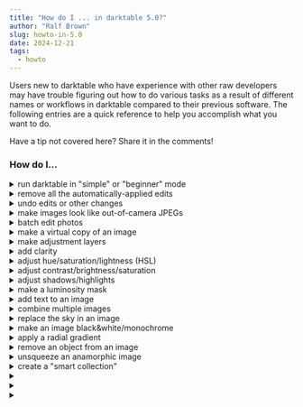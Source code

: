 ```yaml
---
title: "How do I ... in darktable 5.0?"
author: "Ralf Brown"
slug: howto-in-5.0
date: 2024-12-21
tags:
  - howto
---
```


Users new to darktable who have experience with other raw developers
may have trouble figuring out how to do various tasks as a result of
different names or workflows in darktable compared to their previous
software.  The following entries are a quick reference to help you
accomplish what you want to do.

Have a tip not covered here?  Share it in the comments!

### How do I...

<details><summary>run darktable in "simple" or "beginner" mode</summary>

The large number of processing modules and many different ways of
accomplishing the same goal often leaves first-time users feeling
overwhelmed.  You can manage this feeling by *not* trying to use every
single option right from the beginning, but focusing on a few key
controls and slowly learning the rest as you discover that you need
them.

The [_Quick Access Panel_](https://darktable-org.github.io/dtdocs/en/darkroom/organization/quick-access-panel.md)
contains the most-used sliders and controls other than cropping, so a
suggested strategy to ease yourself into darktable is to limit
yourself to the QAP and the cropping module while editing until you
feel comfortable with them, then gradually explore other modules
(many of which are rather specialized) and additional controls from
the modules on the QAP which are not displayed in the panel.

</details>

<details><summary>remove all the automatically-applied edits</summary>

Most of the automatically-applied edits you see in the
[_darkroom_](https://darktable-org.github.io/dtdocs/en/darkroom.md) view when opening an image are required
to display your raw file _at all_.  Other software applies equivalent
edits, but doesn't tell you about it.

Operations shown with a dot-inside-a-circle can not be turned off,
because without them there is no image (a raw file is just a pile of
sensor readings).

Others which show with the usual power-button icon can be turned off,
but are needed to have a _useful_ image display.  Automatic addition
of the _color calibration_ and _filmic rgb_ or _sigmoid_ modules can
be disabled by adjusting the auto-applied workflow defaults in the
[_processing_](https://darktable-org.github.io/dtdocs/en/preferences-settings/processing.md) tab of the
_global preferences_ dialog.

</details>

<details><summary>undo edits or other changes</summary>

Most actions done in [lightable view](https://darktable-org.github.io/dtdocs/en/lighttable/undo-redo.md) can
be reversed with the standard Ctrl-Z shortcut key and reapplied with
Ctrl-Y.

In darkroom view, you can either use
[Ctrl-Z](https://darktable-org.github.io/dtdocs/en/darkroom/pixelpipe/undo-redo.md) to undo actions one step
at a time, or you can click on an item in the
[_history stack_](https://darktable-org.github.io/dtdocs/en/module-reference/utility-modules/darkroom/history-stack.md)
module to reset the edit state to what it was when that item was added to
the stack.  You can freely jump between different positions in the
history as long as you do not change settings in any of the
[processing modules](https://darktable-org.github.io/dtdocs/en/module-reference/processing-modules/_index.md).

</details>

<details><summary>make images look like out-of-camera JPEGs</summary>

By default, darktable displays your raw images with minimal processing -
just enough to get a displayable image (for unedited images, the
lighttable thumbnail can be the embedded preview JPEG generated by the
camera using the manufacturer's own algorithms).

As of version 5.0, darktable ships with custom styles to make images
from most supported camera models look more like the camera
manufacturer's processing.  You can apply these manually or
automatically on import.

For automatic application, install and activate the
`apply_camera_style` Lua script in the [script
installer](https://darktable-org.github.io/dtdocs/en/module-reference/utility-modules/lighttable/lua-scripts-installer.md).
You can also use this script to apply the appropriate style to a
selection of images which have already been imported.

For manual application, open the
[_styles_](https://darktable-org.github.io/dtdocs/en/../module-reference/utility-modules/lighttable/styles.md)
module and navigate to the `darktable camera styles` entry in the list
of styles.  Expand this entry to show camera manufacturers, then
expand the appropriate manufacturer to access its models.  Note that
applying a different model's style to your camera's images is unlikely
to make them look like JPEGs from the other model, but may still yield
interesting results.
</details>

<details><summary>batch edit photos</summary>

To apply the same edit to multiple photos, you can

- use a [style](https://darktable-org.github.io/dtdocs/en/module-reference/utility-modules/lighttable/styles.md)

- edit one photo and then [copy and paste](https://darktable-org.github.io/dtdocs/en/module-reference/utility-modules/lighttable/history-stack.md)
  the edits onto others

See also the [tutorial](https://darktable-org.github.io/dtdocs/en/guides-tutorials/batch-editing.md).

</details>

<details><summary>make a virtual copy of an image</summary>

darktable calls multiple developments of a single image "duplicates".  You
can create, remove, or name them using the
_duplicate manager_](https://darktable-org.github.io/dtdocs/en/module-reference/utility-modules/darkroom/duplicate-manager.md)
in [_darkroom_](https://darktable-org.github.io/dtdocs/en/darkroom/darkroom-view-layout.md) view, and you can
create duplicates by selecting one or more images in the lighttable
and clicking on the _duplicate_ button in the
[_actions on selection_](https://darktable-org.github.io/dtdocs/en/module-reference/utility-modules/lighttable/selected-image.md)
module.

</details>

<details><summary>make adjustment layers</summary>

The darktable [pixelpipe](https://darktable-org.github.io/dtdocs/en/darkroom/pixelpipe/the-pixelpipe-and-module-order.md) is effectively equivalent to a stack of
adjustment layers, and the right-hand active modules display can be
treated very much like a Layers window/pane in pixel editors.  You
start with a base image at the bottom, and then each successive module
takes its input from below, makes some modification (if enabled), and
passes the result to the module above it - just like in a Layers tool,
where making a particular layer invisible is just turning off its
effects.  As with adjustment layers, [reordering](https://darktable-org.github.io/dtdocs/en/module-reference/utility-modules/darkroom/module-order.md) modules will
change the overall effect of the processing.

By enabling a module, or by [duplicating](https://darktable-org.github.io/dtdocs/en/darkroom/processing-modules/multiple-instances.md) one, you have just added
an adjustment layer to your processing.  Just like layers, (almost)
any processing module in darktable can be [masked](https://darktable-org.github.io/dtdocs/en/darkroom/masking-and-blending/_index.md).

</details>

<details><summary>add clarity</summary>

What other programs call clarity is an adjustment of local contrast.
You can do this in darktable with the
[_local contrast_](https://darktable-org.github.io/dtdocs/en/module-reference/processing-modules/local-contrast.md)
module (on the [_Quick Access Panel_](https://darktable-org.github.io/dtdocs/en/darkroom/organization/quick-access-panel.md)
by default) or by starting with the "clarity" preset in the
[_contrast equalizer_](https://darktable-org.github.io/dtdocs/en/module-reference/processing-modules/contrast-equalizer.md)
module (quite strong) or one of the "local contrast" presets in the
[_diffuse and sharpen_](https://darktable-org.github.io/dtdocs/en/module-reference/processing-modules/diffuse.md)
module (generally very subtle).

</details>

<details><summary>adjust hue/saturation/lightness (HSL)</summary>

To adjust the hue, saturation, and/or lightness of pixels based on
their original colors, use the
[_color equalizer_](https://darktable-org.github.io/dtdocs/en/module-reference/processing-modules/color-equalizer.md)
module.

To adjust the hue, saturation, and/or lightness of pixels based on
their saturation or lightness, use the
[_color zones_](https://darktable-org.github.io/dtdocs/en/module-reference/processing-modules/color-zones.md)
module.

</details>

<details><summary>adjust contrast/brightness/saturation</summary>

To adjust contrast, you can use

- the contrast slider in either [_filmic rgb_](https://darktable-org.github.io/dtdocs/en/module-reference/processing-modules/filmic-rgb.md)
  (on the _look_ tab) or [_sigmoid_](https://darktable-org.github.io/dtdocs/en/module-reference/processing-modules/sigmoid.md)
  (on the [_Quick Access Panel_](https://darktable-org.github.io/dtdocs/en/darkroom/organization/quick-access-panel.md)
  by default when workflow is set to either of the "scene-referred" options in preferences).

- the contrast slider in [_color balance rgb_](https://darktable-org.github.io/dtdocs/en/module-reference/processing-modules/color-balance-rgb.md),
  adjusting the _contrast gray fulcrum_ slider on the _masks_ tab to control the center point of the contrast.

- the [_contrast equalizer_](https://darktable-org.github.io/dtdocs/en/module-reference/processing-modules/contrast-equalizer.md)
  module for more localized contrast.

- the [_local contrast_](https://darktable-org.github.io/dtdocs/en/module-reference/processing-modules/local-contrast.md)
  module for very localized contrast enhancement, also known as
  "clarity" (on the [_Quick Access Panel_](https://darktable-org.github.io/dtdocs/en/darkroom/organization/quick-access-panel.md)
  by default).

To adjust brightness, you can use

- the [_exposure_](https://darktable-org.github.io/dtdocs/en/module-reference/processing-modules/exposure.md) module for linear adjustment

- the _brilliance grading_ sliders in
  [_color balance rgb_](https://darktable-org.github.io/dtdocs/en/module-reference/processing-modules/color-balance-rgb.md)
  for perceptual brightness adjustments (the "global brilliance" slider is
  on the Quick Access Panel by default).

To adjust saturation, you can use

- the _global vibrance_, _chroma grading_, or _saturation grading_ sliders in
  [_color balance rgb_](https://darktable-org.github.io/dtdocs/en/module-reference/processing-modules/color-balance-rgb.md)
  (on the Quick Access Panel by default).

- the [_velvia_](https://darktable-org.github.io/dtdocs/en/module-reference/processing-module/velvia.md) module

</details>

<details><summary>adjust shadows/highlights</summary>

To open shadows or improve details in highlights, use the
[_tone equalizer_](https://darktable-org.github.io/dtdocs/en/module-reference/processing-modules/tone-equalizer.md).

On its _masking_ tab, click the two magic wands, and fine-tune the
mask brightness with the _mask exposure compensation_ and _mask
contrast compensation_ sliders.  Then move your mouse over areas of
the image you want to adjust and scroll to brighten or darken areas of
the image with that brightness.

</details>

<details><summary>make a luminosity mask</summary>

Since a luminosity masks adjusts the strength of an effect by the
brightness of each pixel, you can accomplish this by creating a
[_parametric mask_](https://darktable-org.github.io/dtdocs/en/darkroom/masking-and-blending/masks/parametric.md)
for the effect and adjusting the "g" (gray) or L/Jz channel controls.
For a mask targeting highlights, move the upper left triangle all the
way to the right; for a mask targeting shadows, move the upper right
triangle all the way to the left.  A midtone mask can be created by
moving both upper triangles to the middle; to match other software,
you may need to reduce the _opacity_ slider to around 50%.  The gray
channel will provide a scene-linear ramp, while the L and Jz channels
produce a perceptually linear ramp.

</details>

<details><summary>add text to an image</summary>

Use the [_watermark_](https://darktable-org.github.io/dtdocs/en/module-reference/processing-modules/watermark.md)
module with one of the text markers, i.e. "simple-text",
"simple-text-shadow", or "fixed-size-text".

You can add multi-line text with a single instance of the module by
inserting "$(NL)" where the text should wrap to the next line.  Other
[variables](https://darktable-org.github.io/dtdocs/en/special-topics/variables.md) can also be inserted and
will be replaced by their current values whenever the image is
processed.

</details>

<details><summary>combine multiple images</summary>

To combine multiple images, such as creating a mosaic or inserting
additional content into an image (such as [replacing the
sky](sky-replacement.md):

- ensure that all images you want to combine have been
  [imported](https://darktable-org.github.io/dtdocs/en/module-reference/utility-modules/lighttable/import.md)
  into your library

- use [_canvas enlargement_](https://darktable-org.github.io/dtdocs/en/module-reference/processing-modules/enlarge-canvas.md)
  on one image (the "base" image) to add more space for the other images, if needed

- use the
  [_composite_](https://darktable-org.github.io/dtdocs/en/module-reference/processing-modules/composite.md)
  module and drag the second image from the filmstrip into the module.
  Adjust the position, size, and rotation as desired.  Use a mask to
  include only part of the overlaid image.

- if you want to combine more than two images, create additional
  instances of the _composite_ module, one per image

An [example style]() (download and import into darktable from the
[styles](https://darktable-org.github.io/dtdocs/en/module-reference/utility-modules/lighttable/styles.md) module)
shows the use of _canvas enlargement_ and _composite_ to make a 2x2
grid of images plus caption text suitable for printing borderless on
US Letter (8.5x11") paper.

</details>

<details><summary>replace the sky in an image</summary>

To replace the sky in an image, you will first need another picture of
just sky with the appearance you like.  Ensure that the image has been
[imported](https://darktable-org.github.io/dtdocs/en/module-reference/utility-modules/lighttable/import.md)
into your library.

On the image whose sky you want to replace, open the
[_composite_](https://darktable-org.github.io/dtdocs/en/module-reference/processing-modules/composite.md)
module and drag your sky image from the filmstrip into the module.

Turn on [parametric](https://darktable-org.github.io/dtdocs/en/darkroom/masking-and-blending/masks/parametric.md)
or [drawn and parametric](https://darktable-org.github.io/dtdocs/en/darkroom/masking-and-blending/masks/drawn-and-parametric.md)
masking, then use color and lightness to select the sky and optionally
a drawn mask to exclude any areas which can't be excluded without
losing a portion of the sky.

</details>

<details><summary>make an image black&white/monochrome</summary>

See the tutorial [_developing monochrome images_](https://darktable-org.github.io/dtdocs/en/guides-tutorial/monochrome.md).

You can use the [_color calibration_](https://darktable-org.github.io/dtdocs/en/module-reference/processing-modules/color-calibration.md),
[_color balance rgb_](https://darktable-org.github.io/dtdocs/en/module-reference/processing-modules/color-balance-rgb.md),
or [_monochrome_](https://darktable-org.github.io/dtdocs/en/module-reference/processing-modules/monochrome.md)
modules to desaturate a color image to shades of gray.

</details>

<details><summary>apply a radial gradient</summary>

darktable does not have radial gradients, but you can get a very similar effect by
[_masking_](https://darktable-org.github.io/dtdocs/en/darkroom/masking-and-blending/masks/drawn.md)
with a circle or ellipse which you adjust to a very small size with a
very large feather to get a gradual drop-off in intensity in all
directions from a central point.

It is also possible to curve a gradient mask, but this is more
appropriate for matching a curved line in the image than for emulating
a point source for an effect.

</details>

<details><summary>remove an object from an image</summary>

darktable does not provide any AI-based object removal or inpainting
methods, but you can replace an area in your image using either the
[_retouch_](https://darktable-org.github.io/dtdocs/en/module-reference/processing-modules/retouch.md)
or [_composite_](https://darktable-org.github.io/dtdocs/en/module-reference/processing-modules/composite.md)
modules.  With _retouch_, you can replace the area with content from
elsewhere in the same image using the "heal" or "clone" modes, while
_composite_ lets you insert an arbitrary image from your library.

</details>

<details><summary>unsqueeze an anamorphic image</summary>

Images taken with an anamorphic lens will have a different pixel
aspect ratio than the scene which was photographed.  To restore the
correct appearance, use the
_scale pixels_](https://darktable-org.github.io/dtdocs/en/module-reference/processing-modules/scale-pixels.md)
module.

</details>

<details><summary>create a "smart collection"</summary>

Every [_collection_](https://darktable-org.github.io/dtdocs/en/module-reference/utility-modules/shared/collections.md)
in darktable is "smart", and will immediately update when an image's
metadata changes such that it is newly included in or excluded from
the collection's search criteria.

</details>

<details><summary></summary>

</details>

<details><summary></summary>

</details>

<details><summary></summary>

</details>



